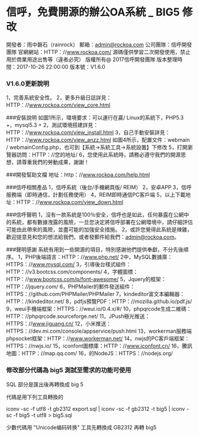 # 信呼，免費開源的辦公OA系統 _ BIG5 修改

開發者：雨中磐石（rai​​nrock）
郵箱：admin@rockoa.com
公司團隊：信呼開發團隊
官網網站：HTTP：//www.rockoa.com/
源碼僅供學習二次開發使用，禁止用於商業用途出售等（違者必究）
版權所有@ 2017信呼開發團隊
版本整理時間：2017-10-26 22:00:00
版本號：V1.6.0


### V1.6.0更新說明
1，完善系統安全性。
2，更多升級日誌詳見：HTTP：//www.rockoa.com/view_core.html


###安裝說明
如圖1所示，環境要求：可以運行在贏/ Linux的系統下，PHP5.3 +，mysql5.3 +
2，測試環境搭建詳見：HTTP：//www.rockoa.com/view_install.html
3，自己手動安裝詳見：HTTP：//www.rockoa.com/view_anzz.html
如圖4所示，配置文件：webmain / webmainConfig.php，也可到【系統→系統工具→系統設置】下修改
5，打開瀏覽器訪問：HTTP：//您的地址/
6，您使用此系統時，請務必遵守我們的開源思想，請尊重我們的勞動成果，謝謝！

###開發幫助文檔
地址：http：//www.rockoa.com/help.html

###信呼相關產品
1，信呼系統（後台/手機網頁版/ REIM）
2，安卓APP
3，信呼服務端（即時通信，計劃任務使用）
4，REIM即時通信PC客戶端
5，以上下載地址：HTTP：//www.rockoa.com/view_down.html



###信呼聲明
1，沒有一款系統是100％安全，信呼也是如此，任何暴露在公網中的系統，都有數據洩露的風險，一旦您決定將信呼部署在公網環境中，請仔細評估可能由此帶來的風險，並盡可能的加強安全措施。
2，或許您覺得此系統是辣雞，歡迎提意見和您的想法給我們，或者發郵件給我們：admin@rockoa.com。

###聲明感謝
系統有用到一些開源的項目，特別感謝他們提供奉獻，不分先後順序。
1，PHP後端語言：HTTP：//www.php.net/
2中，MySQL數據庫：HTTPS：//www.mysql.com/
3，引導後台樣式組件：HTTP：//v3.bootcss.com/components/
4，字體圖標：HTTP：//www.bootcss.com/p/font-awesome/
5，Jquery的框架：HTTP：//jquery.com/
6，PHPMailer的郵件發送組件：HTTPS：//github.com/PHPMailer/PHPMailer
7，kindeditor富文本編輯器：HTTP：//kindeditor.net/
8，pdfjs預覽PDF：HTTP：//mozilla.github.io/pdf.js/
9，weui手機端框架：HTTPS：//weui.io/0.4.x/#/
10，phpqrcode生成二維碼：HTTP：//phpqrcode.sourceforge.net/
11，JPush極光推送：HTTPS：//www.jiguang.cn/
12，小米推送：HTTPS：//dev.mi.com/console/appservice/push.html
13，workerman服務端phpsocket框架：HTTP：//www.workerman.net/
14，nwjs的PC客戶端框架：HTTPS：//nwjs.io/
15，iconfont圖標庫：HTTP：//www.iconfont.cn/
16，騰訊地圖：HTTP：//map.qq.com/
16，的NodeJS：HTTPS：//nodejs.org/

### 修改部分代碼為 big5 測試至需求的功能可使用
SQL 部分是匯出後再轉換成 big 5

代碼是用下列工具轉換的

iconv -sc -f utf8 -t gb2312 export.sql | iconv -sc -f gb2312 -t big5 | iconv -sc -f big5 -t utf8 > big5.sql

少數代碼用 "Unicode编码转换" 工具先轉換成 GB2312 再轉 big5

